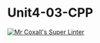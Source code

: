 # Unit4-03-CPP
[![Mr Coxall's Super Linter](https://github.com/ICS3U-C-Programming-ReidM/Unit4-03-CPP/workflows/Mr%20Coxall's%20Super%20Linter/badge.svg)](https://github.com/ICS3U-C-Programming-ReidM/Unit4-03-CPP/actions/)
